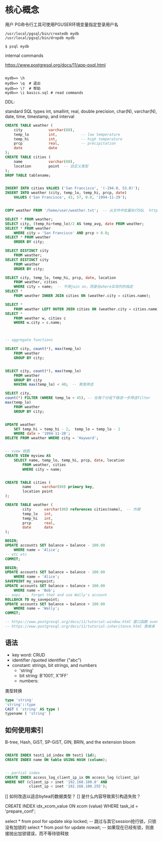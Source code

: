 # 核心概念

用户
PG命令行工具可使用PGUSER环境变量指定登录用户名

```shell
/usr/local/pgsql/bin/createdb mydb
/usr/local/pgsql/bin/dropdb mydb

$ psql mydb

```

internal commands

https://www.postgresql.org/docs/11/app-psql.html


```psql

mydb=> \h  
mydb=> \q  # 退出
mydb=> \?  # 帮助
mydb=> \i basics.sql # read commands

```

DDL:

standard SQL types int, smallint, real, double precision, char(N), varchar(N), date, time, timestamp, and interval

```sql
CREATE TABLE weather (
    city            varchar(80),
    temp_lo         int,           -- low temperature
    temp_hi         int,           -- high temperature
    prcp            real,          -- precipitation
    date            date
);
CREATE TABLE cities (
    name            varchar(80),
    location        point  -- 自定义类型
);
DROP TABLE tablename;


INSERT INTO cities VALUES ('San Francisco', '(-194.0, 53.0)');
INSERT INTO weather (city, temp_lo, temp_hi, prcp, date)
    VALUES ('San Francisco', 43, 57, 0.0, '1994-11-29');


COPY weather FROM '/home/user/weather.txt';  -- 从文件中批量执行SQL  https://www.postgresql.org/docs/11/sql-copy.html

SELECT * FROM weather;
SELECT city, (temp_hi+temp_lo)/2 AS temp_avg, date FROM weather;
SELECT * FROM weather
    WHERE city = 'San Francisco' AND prcp > 0.0;
SELECT * FROM weather
    ORDER BY city;

SELECT DISTINCT city
    FROM weather;
SELECT DISTINCT city
    FROM weather
    ORDER BY city;

SELECT city, temp_lo, temp_hi, prcp, date, location
    FROM weather, cities
    WHERE city = name;  -- 不用join on，而是在where实现列的指定
SELECT *
    FROM weather INNER JOIN cities ON (weather.city = cities.name);

SELECT *
    FROM weather LEFT OUTER JOIN cities ON (weather.city = cities.name);
SELECT *
    FROM weather w, cities c
    WHERE w.city = c.name;



-- aggregate functions

SELECT city, count(*), max(temp_lo)
    FROM weather
    GROUP BY city;


SELECT city, count(*), max(temp_lo)
    FROM weather
    GROUP BY city
    HAVING max(temp_lo) < 40;  -- 聚类筛选

SELECT city, 
count(*) FILTER (WHERE temp_lo < 45), -- 在每个分组下做进一步筛选filter
max(temp_lo)
    FROM weather
    GROUP BY city;


UPDATE weather
    SET temp_hi = temp_hi - 2,  temp_lo = temp_lo - 2
    WHERE date > '1994-11-28';
DELETE FROM weather WHERE city = 'Hayward';


-- view 视图
CREATE VIEW myview AS
    SELECT name, temp_lo, temp_hi, prcp, date, location
        FROM weather, cities
        WHERE city = name;


CREATE TABLE cities (
        name     varchar(80) primary key,
        location point
);

CREATE TABLE weather (
        city      varchar(80) references cities(name),  -- 外键
        temp_lo   int,
        temp_hi   int,
        prcp      real,
        date      date
);

BEGIN;
UPDATE accounts SET balance = balance - 100.00
    WHERE name = 'Alice';
-- etc etc
COMMIT;

BEGIN;
UPDATE accounts SET balance = balance - 100.00
    WHERE name = 'Alice';
SAVEPOINT my_savepoint;
UPDATE accounts SET balance = balance + 100.00
    WHERE name = 'Bob';
-- oops ... forget that and use Wally's account
ROLLBACK TO my_savepoint;
UPDATE accounts SET balance = balance + 100.00
    WHERE name = 'Wally';
COMMIT;

-- https://www.postgresql.org/docs/11/tutorial-window.html 窗口函数 over ... partition by ...
-- https://www.postgresql.org/docs/11/tutorial-inheritance.html 表继承

```

## 语法

- key word: CRUD
- identifier /quoted identifier ("abc")
- constant: strings, bit strings, and numbers
  - 'string'
  - bit string: B'1001', X'1FF'
  - numbers: 

类型转换

```sql
type 'string'
'string'::type
CAST ( 'string' AS type )
typename ( 'string' )
```


## 如何使用索引

B-tree, Hash, GiST, SP-GiST, GIN, BRIN, and the extension bloom

```sql

CREATE INDEX test1_id_index ON test1 (id);
CREATE INDEX name ON table USING HASH (column);


-- partial index
CREATE INDEX access_log_client_ip_ix ON access_log (client_ip)
WHERE NOT (client_ip > inet '192.168.100.0' AND
           client_ip < inet '192.168.100.255');
```

[] 如何改造以适合bytea的数据类型？
[] 是什么内容导致索引构造失败？

CREATE INDEX idx_xcom_value ON xcom (value) WHERE task_id = 'prepare_conf';


select * from pool for update skip locked;  -- 跳过与其它session抢行锁，只锁没有加锁的
select * from pool for update nowait;  -- 如果现在已经有锁，则直接抛出加锁错误，而不等待锁释放

